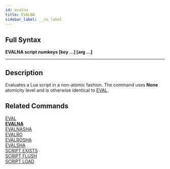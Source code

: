 ```yaml
---
id: evalna
title: EVALNA
sidebar_label: __no_label
---
```


## Full Syntax

**EVALNA  script numkeys [key ...] [arg ...]**

---

## Description

Evaluates a Lua script in a non-atomic fashion. The command uses **None** atomicity level and is otherwise identical to [EVAL](./../commands/eval).

## Related Commands

[EVAL](eval.html)<br>
**[EVALNA](evalna.html)**<br>
[EVALNASHA](evalnasha.html)<br>
[EVALRO](evalro.html)<br>
[EVALROSHA](evalrosha.html)<br>
[EVALSHA](evalsha.html)<br>
[SCRIPT EXISTS](script-exists.html)<br>
[SCRIPT FLUSH](script-flush.html)<br>
[SCRIPT LOAD](script-load.html)<br>